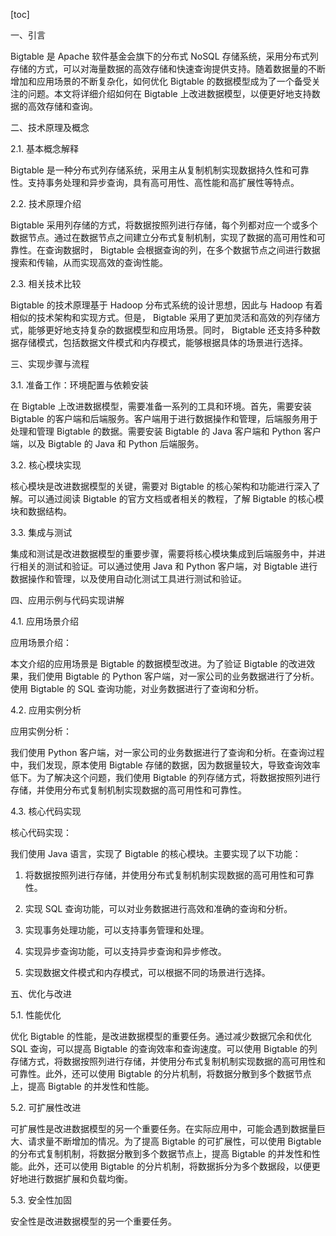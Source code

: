
[toc]                    
                
                
一、引言

 Bigtable 是 Apache 软件基金会旗下的分布式 NoSQL 存储系统，采用分布式列存储的方式，可以对海量数据的高效存储和快速查询提供支持。随着数据量的不断增加和应用场景的不断复杂化，如何优化 Bigtable 的数据模型成为了一个备受关注的问题。本文将详细介绍如何在 Bigtable 上改进数据模型，以便更好地支持数据的高效存储和查询。

二、技术原理及概念

 2.1. 基本概念解释

 Bigtable 是一种分布式列存储系统，采用主从复制机制实现数据持久性和可靠性。支持事务处理和异步查询，具有高可用性、高性能和高扩展性等特点。

 2.2. 技术原理介绍

 Bigtable 采用列存储的方式，将数据按照列进行存储，每个列都对应一个或多个数据节点。通过在数据节点之间建立分布式复制机制，实现了数据的高可用性和可靠性。在查询数据时， Bigtable 会根据查询的列，在多个数据节点之间进行数据搜索和传输，从而实现高效的查询性能。

 2.3. 相关技术比较

 Bigtable 的技术原理基于 Hadoop 分布式系统的设计思想，因此与 Hadoop 有着相似的技术架构和实现方式。但是， Bigtable 采用了更加灵活和高效的列存储方式，能够更好地支持复杂的数据模型和应用场景。同时， Bigtable 还支持多种数据存储模式，包括数据文件模式和内存模式，能够根据具体的场景进行选择。

三、实现步骤与流程

 3.1. 准备工作：环境配置与依赖安装

 在 Bigtable 上改进数据模型，需要准备一系列的工具和环境。首先，需要安装 Bigtable 的客户端和后端服务。客户端用于进行数据操作和管理，后端服务用于处理和管理 Bigtable 的数据。需要安装 Bigtable 的 Java 客户端和 Python 客户端，以及 Bigtable 的 Java 和 Python 后端服务。

 3.2. 核心模块实现

 核心模块是改进数据模型的关键，需要对 Bigtable 的核心架构和功能进行深入了解。可以通过阅读 Bigtable 的官方文档或者相关的教程，了解 Bigtable 的核心模块和数据结构。

 3.3. 集成与测试

 集成和测试是改进数据模型的重要步骤，需要将核心模块集成到后端服务中，并进行相关的测试和验证。可以通过使用 Java 和 Python 客户端，对 Bigtable 进行数据操作和管理，以及使用自动化测试工具进行测试和验证。

四、应用示例与代码实现讲解

 4.1. 应用场景介绍

 应用场景介绍：

 本文介绍的应用场景是 Bigtable 的数据模型改进。为了验证 Bigtable 的改进效果，我们使用 Bigtable 的 Python 客户端，对一家公司的业务数据进行了分析。使用 Bigtable 的 SQL 查询功能，对业务数据进行了查询和分析。

 4.2. 应用实例分析

 应用实例分析：

 我们使用 Python 客户端，对一家公司的业务数据进行了查询和分析。在查询过程中，我们发现，原本使用 Bigtable 存储的数据，因为数据量较大，导致查询效率低下。为了解决这个问题，我们使用 Bigtable 的列存储方式，将数据按照列进行存储，并使用分布式复制机制实现数据的高可用性和可靠性。

 4.3. 核心代码实现

 核心代码实现：

 我们使用 Java 语言，实现了 Bigtable 的核心模块。主要实现了以下功能：

 1. 将数据按照列进行存储，并使用分布式复制机制实现数据的高可用性和可靠性。

 2. 实现 SQL 查询功能，可以对业务数据进行高效和准确的查询和分析。

 3. 实现事务处理功能，可以支持事务管理和处理。

 4. 实现异步查询功能，可以支持异步查询和异步修改。

 5. 实现数据文件模式和内存模式，可以根据不同的场景进行选择。

五、优化与改进

 5.1. 性能优化

 优化 Bigtable 的性能，是改进数据模型的重要任务。通过减少数据冗余和优化 SQL 查询，可以提高 Bigtable 的查询效率和查询速度。可以使用 Bigtable 的列存储方式，将数据按照列进行存储，并使用分布式复制机制实现数据的高可用性和可靠性。此外，还可以使用 Bigtable 的分片机制，将数据分散到多个数据节点上，提高 Bigtable 的并发性和性能。

 5.2. 可扩展性改进

 可扩展性是改进数据模型的另一个重要任务。在实际应用中，可能会遇到数据量巨大、请求量不断增加的情况。为了提高 Bigtable 的可扩展性，可以使用 Bigtable 的分布式复制机制，将数据分散到多个数据节点上，提高 Bigtable 的并发性和性能。此外，还可以使用 Bigtable 的分片机制，将数据拆分为多个数据段，以便更好地进行数据扩展和负载均衡。

 5.3. 安全性加固

 安全性是改进数据模型的另一个重要任务。

